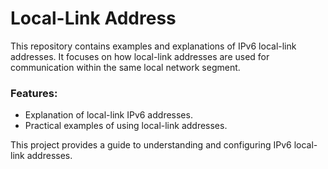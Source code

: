 # Local-Link Address

This repository contains examples and explanations of IPv6 local-link addresses. It focuses on how local-link addresses are used for communication within the same local network segment.

### Features:
- Explanation of local-link IPv6 addresses.
- Practical examples of using local-link addresses.

This project provides a guide to understanding and configuring IPv6 local-link addresses.

